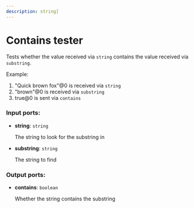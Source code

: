 ```yaml
---
description: string]
---
```


# Contains tester

Tests whether the value received via `string` contains the value received via `substring`.

Example:

1. "Quick brown fox"@0 is received via `string`
2. "brown"@0 is received via `substring`
3. true@0 is sent via `contains`

### Input ports:

* __string__: `string`

    The string to look for the substring in


* __substring__: `string`

    The string to find

### Output ports:

* __contains__: `boolean`

    Whether the string contains the substring

